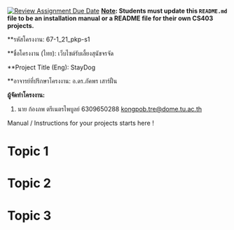 [![Review Assignment Due Date](https://classroom.github.com/assets/deadline-readme-button-22041afd0340ce965d47ae6ef1cefeee28c7c493a6346c4f15d667ab976d596c.svg)](https://classroom.github.com/a/w8H8oomW)
**<ins>Note</ins>: Students must update this `README.md` file to be an installation manual or a README file for their own CS403 projects.**

**รหัสโครงงาน: 67-1_21_pkp-s1

**ชื่อโครงงาน (ไทย): เว็บไซต์รับเลี้ยงสุนัขจรจัด

**Project Title (Eng): StayDog

**อาจารย์ที่ปรึกษาโครงงาน: อ.ดร.ภัคพร เสาร์ฝั้น

**ผู้จัดทำโครงงาน:** 
1. นาย ก้องภพ ตรีเนตรไพบูลย์  6309650288 kongpob.tre@dome.tu.ac.th

Manual / Instructions for your projects starts here !
# Topic 1
# Topic 2 
# Topic 3
